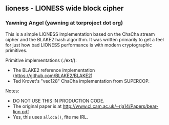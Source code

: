 ## lioness - LIONESS wide block cipher
### Yawning Angel (yawning at torproject dot org)

This is a simple LIONESS implementation based on the ChaCha stream cipher and
the BLAKE2 hash algorithm.  It was written primarily to get a feel for just how
bad LIONESS performance is with modern cryptographic primitives.

Primitive implementations (./ext/):
 * The BLAKE2 reference implementation (https://github.com/BLAKE2/BLAKE2)
 * Ted Krovet's "vec128" ChaCha implementation from SUPERCOP.

Notes:
 * DO NOT USE THIS IN PRODUCTION CODE.
 * The original paper is at http://www.cl.cam.ac.uk/~rja14/Papers/bear-lion.pdf
 * Yes, this uses `alloca()`, fite me IRL.
